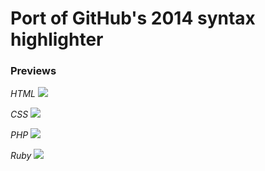 # Port of GitHub's 2014 syntax highlighter

### Previews

*HTML*
![](https://raw.githubusercontent.com/jacobbednarz/atom-github-2014-syntax/master/screenshots/html.png)

*CSS*
![](https://raw.githubusercontent.com/jacobbednarz/atom-github-2014-syntax/master/screenshots/css.png)

*PHP*
![](https://raw.githubusercontent.com/jacobbednarz/atom-github-2014-syntax/master/screenshots/php.png)

*Ruby*
![](https://raw.githubusercontent.com/jacobbednarz/atom-github-2014-syntax/master/screenshots/ruby.png)
